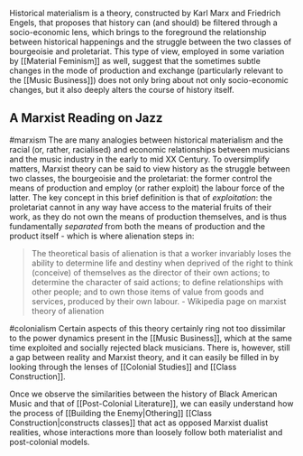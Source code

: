 Historical materialism is a theory, constructed by Karl Marx and Friedrich Engels, that proposes that history can (and should) be filtered through a socio-economic lens, which brings to the foreground the relationship between historical happenings and the struggle between the two classes of bourgeoisie and proletariat. This type of view, employed in some variation by [[Material Feminism]] as well, suggest that the sometimes subtle changes in the mode of production and exchange (particularly relevant to the [[Music Business]]) does not only bring about not only socio-economic changes, but it also deeply alters the course of history itself.

## A Marxist Reading on Jazz

#marxism
The are many analogies between historical materialism and the racial (or, rather, racialised) and economic relationships between musicians and the music industry in the early to mid XX Century. To oversimplify matters, Marxist theory can be said to view history as the struggle between two classes, the bourgeoisie and the proletariat: the former control the means of production and employ (or rather exploit) the labour force of the latter. The key concept in this brief definition is that of _exploitation_: the proletariat cannot in any way have access to the material fruits of their work, as they do not own the means of production themselves, and is thus fundamentally _separated_ from both the means of production and the product itself - which is where alienation steps in:

> The theoretical basis of alienation is that a worker invariably loses the ability to determine life and destiny when deprived of the right to think (conceive) of themselves as the director of their own actions; to determine the character of said actions; to define relationships with other people; and to own those items of value from goods and services, produced by their own labour.
> \- Wikipedia page on marxist theory of alienation

#colonialism
Certain aspects of this theory certainly ring not too dissimilar to the power dynamics present in the [[Music Business]], which at the same time exploited and socially rejected black musicians. There is, however, still a gap between reality and Marxist theory, and it can easily be filled in by looking through the lenses of [[Colonial Studies]] and [[Class Construction]].

Once we observe the similarities between the history of Black American Music and that of [[Post-Colonial Literature]], we can easily understand how the process of [[Building the Enemy|Othering]] [[Class Construction|constructs classes]] that act as opposed Marxist dualist realities, whose interactions more than loosely follow both materialist and post-colonial models.